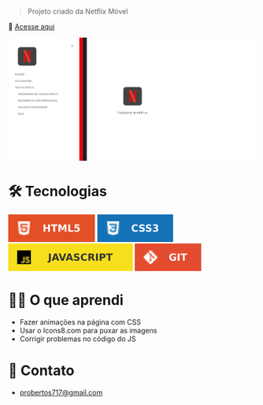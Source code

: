 > Projeto criado da Netflix Móvel

🔗  [Acesse aqui](https://prdsilva80.github.io/trabalhe-na-netflix/)


![preview](./.github/preview.png)

# 🛠️ Tecnologias

![preview](./.github/html.svg) ![preview](./.github/css.svg) ![preview](./.github/javascript.svg) ![preview](./.github/git.svg)

# 👨‍🎓 O que aprendi

- Fazer animações na página com CSS
- Usar o Icons8.com para puxar as imagens
- Corrigir problemas no código do JS

# 📧 Contato

- probertos717@gmail.com